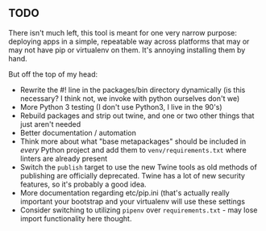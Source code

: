 ## TODO

There isn't much left, this tool is meant for one very narrow purpose: deploying apps in a simple, repeatable way across platforms that may or may not have pip or virtualenv on them. It's annoying installing them by hand.

But off the top of my head:

* Rewrite the #! line in the packages/bin directory dynamically (is this necessary? I think not, we invoke with python ourselves don't we)
* More Python 3 testing (I don't use Python3, I live in the 90's)
* Rebuild packages and strip out twine, and one or two other things that just aren't needed
* Better documentation / automation
* Think more about what "base metapackages" should be included in *every* Python project and add them to `venv/requirements.txt` where linters are already present
* Switch the `publish` target to use the new Twine tools as old methods of publishing are officially deprecated. Twine has a lot of new security features, so it's probably a good idea.
* More documentation regarding etc/pip.ini (that's actually really important your bootstrap and your virtualenv will use these settings
* Consider switching to utilizing `pipenv` over `requirements.txt` - may lose import functionality here thought.
